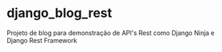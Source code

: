 # django_blog_rest
Projeto de blog para demonstração de API's Rest como Django Ninja e Django Rest Framework
